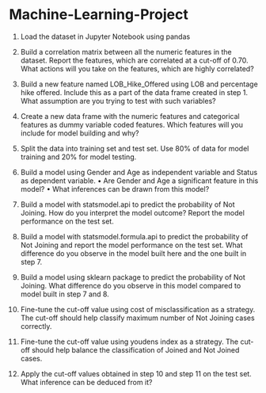 # Machine-Learning-Project

1. Load the dataset in Jupyter Notebook using pandas
2. Build a correlation matrix between all the numeric features in the dataset. Report the
features, which are correlated at a cut-off of 0.70. What actions will you take on the
features, which are highly correlated?
3. Build a new feature named LOB_Hike_Offered using LOB and percentage hike
offered. Include this as a part of the data frame created in step 1. What assumption are
you trying to test with such variables?
4. Create a new data frame with the numeric features and categorical features as dummy
variable coded features. Which features will you include for model building and why?
5. Split the data into training set and test set. Use 80% of data for model training and
20% for model testing.
6. Build a model using Gender and Age as independent variable and Status as dependent
variable.
• Are Gender and Age a significant feature in this model?
• What inferences can be drawn from this model?

8. Build a model with statsmodel.api to predict the probability of Not Joining. How do
you interpret the model outcome? Report the model performance on the test set.
9. Build a model with statsmodel.formula.api to predict the probability of Not Joining
and report the model performance on the test set. What difference do you observe in
the model built here and the one built in step 7.
10. Build a model using sklearn package to predict the probability of Not Joining. What
difference do you observe in this model compared to model built in step 7 and 8.
11. Fine-tune the cut-off value using cost of misclassification as a strategy. The cut-off
should help classify maximum number of Not Joining cases correctly.
12. Fine-tune the cut-off value using youdens index as a strategy. The cut-off should help
balance the classification of Joined and Not Joined cases.
13. Apply the cut-off values obtained in step 10 and step 11 on the test set. What
inference can be deduced from it?
